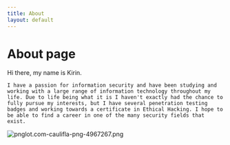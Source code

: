 ```yaml
---
title: About
layout: default
---
```


# About page

Hi there, my name is Kirin.

    I have a passion for information security and have been studying and working with a large range of information technology throughout my life. Due to life being what it is I haven't exactly had the chance to fully pursue my interests, but I have several penetration testing badges and working towards a certificate in Ethical Hacking. I hope to be able to find a career in one of the many security fields that exist.

![pnglot.com-caulifla-png-4967267.png](/uploads/pnglot.com-caulifla-png-4967267.png)


